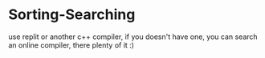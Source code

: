 # Sorting-Searching

use replit or another c++ compiler, if you doesn't have one, you can search an online compiler, there plenty of it :)
